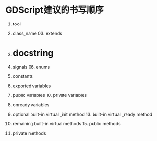 # GDScript建议的书写顺序

01. tool

02. class_name 03. extends

04. # docstring

05. signals 06. enums

07. constants  
08. exported variables

09. public variables 10. private variables

11. onready variables

12. optional built-in virtual _init method 13. built-in virtual _ready method

14. remaining built-in virtual methods 15. public methods

16. private methods